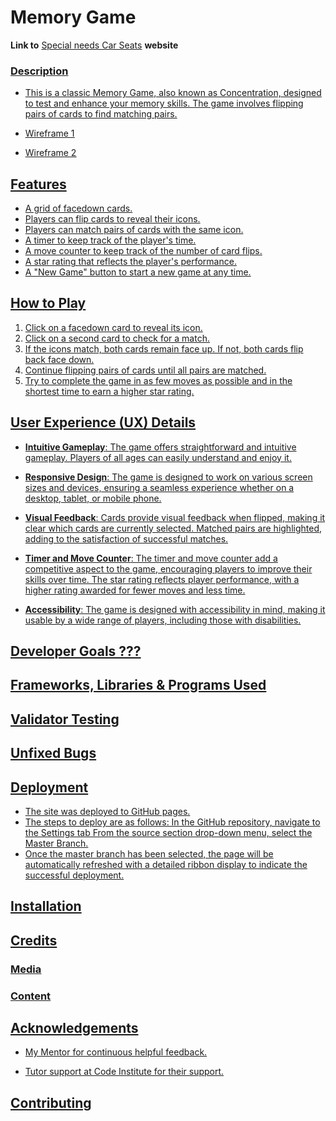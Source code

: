 # Memory Game

**Link to** [Special needs Car Seats](https://lazarus2179.github.io/Milestone-Project-1/) **website**


### <u>Description
* This is a classic Memory Game, also known as Concentration, designed to test and enhance your memory skills. The game involves flipping pairs of cards to find matching pairs.

* [Wireframe 1](wireframe_1.png)

* [Wireframe 2](wireframe_2.png)

## Features

- A grid of facedown cards.
- Players can flip cards to reveal their icons.
- Players can match pairs of cards with the same icon.
- A timer to keep track of the player's time.
- A move counter to keep track of the number of card flips.
- A star rating that reflects the player's performance.
- A "New Game" button to start a new game at any time.

## How to Play

1. Click on a facedown card to reveal its icon.
2. Click on a second card to check for a match.
3. If the icons match, both cards remain face up. If not, both cards flip back face down.
4. Continue flipping pairs of cards until all pairs are matched.
5. Try to complete the game in as few moves as possible and in the shortest time to earn a higher star rating.

## User Experience (UX) Details

- **Intuitive Gameplay**: The game offers straightforward and intuitive gameplay. Players of all ages can easily understand and enjoy it.

- **Responsive Design**: The game is designed to work on various screen sizes and devices, ensuring a seamless experience whether on a desktop, tablet, or mobile phone.

- **Visual Feedback**: Cards provide visual feedback when flipped, making it clear which cards are currently selected. Matched pairs are highlighted, adding to the satisfaction of successful matches.

- **Timer and Move Counter**: The timer and move counter add a competitive aspect to the game, encouraging players to improve their skills over time. The star rating reflects player performance, with a higher rating awarded for fewer moves and less time.

- **Accessibility**: The game is designed with accessibility in mind, making it usable by a wide range of players, including those with disabilities.

## Developer Goals ???
 

## Frameworks, Libraries & Programs Used



## Validator Testing



## Unfixed Bugs



## Deployment 
* The site was deployed to GitHub pages. 
* The steps to deploy are as follows:
In the GitHub repository, navigate to the Settings tab
From the source section drop-down menu, select the Master Branch.
* Once the master branch has been selected, the page will be automatically refreshed with a detailed ribbon display to indicate the successful deployment.


## Installation



## Credits



### <u>Media</u>



### <u>Content</u>


## Acknowledgements
* My Mentor for continuous helpful feedback.

* Tutor support at Code Institute for their support.


## Contributing

